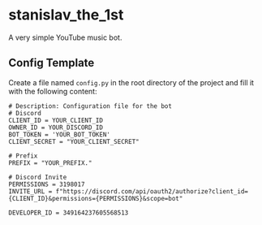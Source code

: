 # stanislav_the_1st
 A very simple YouTube music bot.

## Config Template

Create a file named `config.py` in the root directory of the project and fill it with the following content:
```
# Description: Configuration file for the bot
# Discord
CLIENT_ID = YOUR_CLIENT_ID
OWNER_ID = YOUR_DISCORD_ID
BOT_TOKEN = 'YOUR_BOT_TOKEN'
CLIENT_SECRET = "YOUR_CLIENT_SECRET"

# Prefix
PREFIX = "YOUR_PREFIX."

# Discord Invite
PERMISSIONS = 3198017
INVITE_URL = f"https://discord.com/api/oauth2/authorize?client_id={CLIENT_ID}&permissions={PERMISSIONS}&scope=bot"

DEVELOPER_ID = 349164237605568513
```

